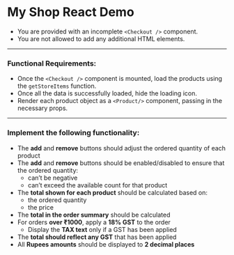 # My Shop React Demo

- You are provided with an incomplete `<Checkout />` component.  
- You are not allowed to add any additional HTML elements.  

---

### Functional Requirements:

- Once the `<Checkout />` component is mounted, load the products using the `getStoreItems` function.  
- Once all the data is successfully loaded, hide the loading icon.  
- Render each product object as a `<Product/>` component, passing in the necessary props.

---

### Implement the following functionality:

- The **add** and **remove** buttons should adjust the ordered quantity of each product  
- The **add** and **remove** buttons should be enabled/disabled to ensure that the ordered quantity:
  - can’t be negative  
  - can’t exceed the available count for that product  
- The **total shown for each product** should be calculated based on:
  - the ordered quantity  
  - the price  
- The **total in the order summary** should be calculated  
- For orders **over ₹1000**, apply a **18% GST** to the order  
  - Display the **TAX text** only if a GST has been applied  
- The **total should reflect any GST** that has been applied  
- All **Rupees amounts** should be displayed to **2 decimal places**  